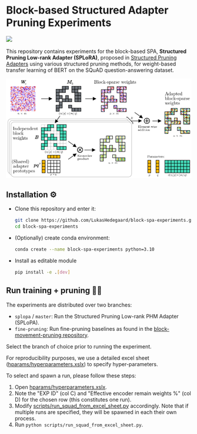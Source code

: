 # Block-based Structured Adapter Pruning Experiments

<a href="https://arxiv.org/abs/2211.10155">
<img src="http://img.shields.io/badge/paper-arxiv.2211.10155-B31B1B.svg" height="20" >
</a>

This repository contains experiments for the block-based SPA, __Structured Pruning Low-rank Adapter (SPLoRA)__, proposed in [Structured Pruning Adapters](https://arxiv.org/abs/2211.10155) using various structured pruning methods, for weight-based transfer learning of BERT on the SQuAD question-answering dataset.


<div align="center">
<img src="figures/SPLoPA.png" width="800">
</div>

## Installation ⚙️
- Clone this repository and enter it: 
    ```bash
    git clone https://github.com/LukasHedegaard/block-spa-experiments.git
    cd block-spa-experiments
    ```
- (Optionally) create conda environment:
    ```bash
    conda create --name block-spa-experiments python=3.10
    ```
- Install as editable module
    ```bash
    pip install -e .[dev]
    ```

## Run training + pruning 🏃‍♂️

The experiments are distributed over two branches:
- `splopa` / `master`: Run the Structured Pruning Low-rank PHM Adapter (SPLoPA).
- `fine-pruning`: Run fine-pruning baselines as found in the [block-movement-pruning repository](https://github.com/huggingface/block_movement_pruning).

Select the branch of choice prior to running the experiment.

For reproducibility purposes, we use a detailed excel sheet ([hparams/hyperparameters.xslx](hparams/hyperparameters.xslx)) to specify hyper-parameters.

To select and spawn a run, please follow these steps:
1. Open [hparams/hyperparameters.xslx](hparams/hyperparameters.xslx).
2. Note the "EXP ID" (col C) and "Effective encoder remain weights %" (col D) for the chosen row (this constitutes one run).
3. Modify [scripts/run_squad_from_excel_sheet.py](scripts/run_squad_from_excel_sheet.py) accordingly. Note that if multiple runs are specified, they will be spawned in each their own process.
4. Run `python scripts/run_squad_from_excel_sheet.py`.

